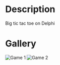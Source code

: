 # Description
Big tic tac toe on Delphi

# Gallery
![Game 1](https://user-images.githubusercontent.com/16904774/118942917-d3b5c680-b95b-11eb-86ee-a801c1b66375.png)
![Game 2](https://user-images.githubusercontent.com/16904774/118943020-ec25e100-b95b-11eb-92d5-571b88205229.png)
